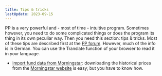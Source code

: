 ```yaml
---
title: Tips & tricks
lastUpdate: 2023-09-15
---
```


PP is a very powerful and - most of time - intuitive program. Sometimes however, you need to do some complicated things or does the program its thing in its own peculiar way. Then you need this section: tips & tricks. Most of these tips are described first at the [PP forum](https://forum.portfolio-performance.info). However, much of the info is in German. You can use the Translate function of your browser to read it in your language.

- [Import fund data from Morningstar](morningstar.md): downloading the historical prices from the [Morningstar website](https://www.morningstar.co.uk/uk/) is easy; but you have to know how.